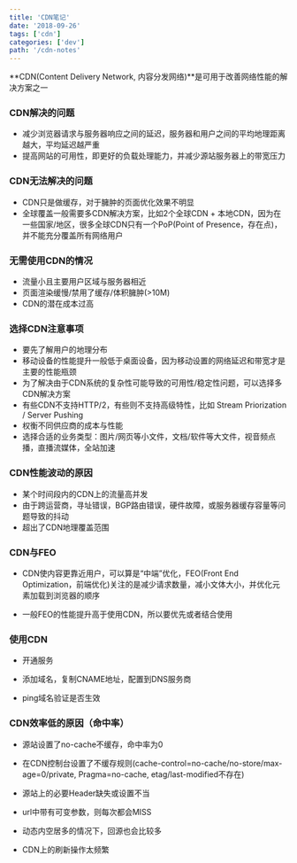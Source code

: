 ```yaml
---
title: 'CDN笔记'
date: '2018-09-26'
tags: ['cdn']
categories: ['dev']
path: '/cdn-notes'
---
```


**CDN(Content Delivery Network, 内容分发网络)**是可用于改善网络性能的解决方案之一



### CDN解决的问题

- 减少浏览器请求与服务器响应之间的延迟，服务器和用户之间的平均地理距离越大，平均延迟越严重
- 提高网站的可用性，即更好的负载处理能力，并减少源站服务器上的带宽压力

### CDN无法解决的问题

- CDN只是做缓存，对于臃肿的页面优化效果不明显
- 全球覆盖一般需要多CDN解决方案，比如2个全球CDN + 本地CDN，因为在一些国家/地区，很多全球CDN只有一个PoP(Point of Presence，存在点)，并不能充分覆盖所有网络用户

### 无需使用CDN的情况

- 流量小且主要用户区域与服务器相近
- 页面渲染缓慢/禁用了缓存/体积臃肿(>10M)
- CDN的潜在成本过高

### 选择CDN注意事项

- 要先了解用户的地理分布
- 移动设备的性能提升一般低于桌面设备，因为移动设置的网络延迟和带宽才是主要的性能瓶颈
- 为了解决由于CDN系统的复杂性可能导致的可用性/稳定性问题，可以选择多CDN解决方案
- 有些CDN不支持HTTP/2，有些则不支持高级特性，比如 Stream Priorization / Server Pushing
- 权衡不同供应商的成本与性能
- 选择合适的业务类型：图片/网页等小文件，文档/软件等大文件，视音频点播，直播流媒体，全站加速

### CDN性能波动的原因

- 某个时间段内的CDN上的流量高并发
- 由于跨运营商，寻址错误，BGP路由错误，硬件故障，或服务器缓存容量等问题导致的抖动
- 超出了CDN地理覆盖范围

### CDN与FEO

- CDN使内容更靠近用户，可以算是“中端”优化，FEO(Front End Optimization，前端优化)关注的是减少请求数量，减小文体大小，并优化元素加载到浏览器的顺序

- 一般FEO的性能提升高于使用CDN，所以要优先或者结合使用

### 使用CDN 

- 开通服务

- 添加域名，复制CNAME地址，配置到DNS服务商 

- ping域名验证是否生效 

### CDN效率低的原因（命中率）

- 源站设置了no-cache不缓存，命中率为0
- 在CDN控制台设置了不缓存规则(cache-control=no-cache/no-store/max-age=0/private, Pragma=no-cache, etag/last-modified不存在)

- 源站上的必要Header缺失或设置不当
- url中带有可变参数，则每次都会MISS
- 动态内空居多的情况下，回源也会比较多
- CDN上的刷新操作太频繁